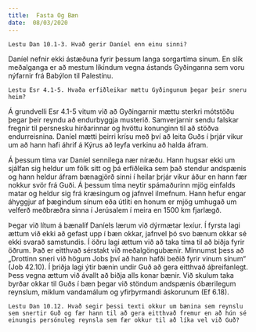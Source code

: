 ```yaml
---
title:  Fasta Og Bæn
date:  08/03/2020
---
```


`Lestu Dan 10.1-3. Hvað gerir Daníel enn einu sinni?`

Daníel nefnir ekki ástæðuna fyrir þessum langa sorgartíma sínum. En slík meðalganga er að mestum líkindum vegna ástands Gyðinganna sem voru nýfarnir frá Babýlon til Palestínu.

`Lestu Esr 4.1-5. Hvaða erfiðleikar mættu Gyðingunum þegar þeir sneru heim?`

Á grundvelli Esr 4.1-5 vitum við að Gyðingarnir mættu sterkri mótstöðu þegar þeir reyndu að endurbyggja musterið. Samverjarnir sendu falskar fregnir til persnesku hirðarinnar og hvöttu konunginn til að stöðva endurreisnina. Daníel mætti þeirri krísu með því að leita Guðs í þrjár vikur um að hann hafi áhrif á Kýrus að leyfa verkinu að halda áfram.

Á þessum tíma var Daníel sennilega nær níræðu. Hann hugsar ekki um sjálfan sig heldur um fólk sitt og þá erfiðleika sem það stendur andspænis og hann heldur áfram bænagjörð sinni í heilar þrjár vikur áður en hann fær nokkur svör frá Guði. Á þessum tíma neytir spámaðurinn mjög einfalds matar og heldur sig frá kræsingum og jafnvel ilmefnum. Hann hefur engar áhyggjur af þægindum sínum eða útliti en honum er mjög umhugað um velferð meðbræðra sinna í Jerúsalem í meira en 1500 km fjarlægð.

Þegar við lítum á bænalíf Daníels lærum við dýrmætar lexíur. Í fyrsta lagi ættum við ekki að gefast upp í bæn okkar, jafnvel þó svo bænum okkar sé ekki svarað samstundis. Í öðru lagi ættum við að taka tíma til að biðja fyrir öðrum. Það er eitthvað sérstakt við meðalgöngubænir. Minnumst þess að „Drottinn sneri við högum Jobs því að hann hafði beðið fyrir vinum sínum“ (Job 42.10). Í þriðja lagi ýtir bænin undir Guð að gera eitthvað áþreifanlegt. Þess vegna ættum við ávallt að biðja alls konar bænir. Við skulum taka byrðar okkar til Guðs í bæn þegar við stöndum andspænis óbærilegum reynslum, miklum vandamálum og yfirþyrmandi áskorunum (Ef 6.18).

`Lestu Dan 10.12. Hvað segir þessi texti okkur um bænina sem reynslu sem snertir Guð og fær hann til að gera eitthvað fremur en að hún sé einungis persónuleg reynsla sem fær okkur til að líka vel við Guð?`
